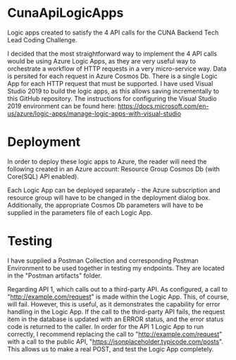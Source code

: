 # CunaApiLogicApps
Logic apps created to satisfy the 4 API calls for the CUNA Backend Tech Lead Coding Challenge.

I decided that the most straightforward way to implement the 4 API calls would be using Azure Logic Apps, as they are very useful way to orchestrate a workflow of HTTP requests in a very micro-service way.  Data is persited for each request in Azure Cosmos Db.
There is a single Logic App for each HTTP request that must be supported.  I have used Visual Studio 2019 to build the logic apps, as this allows saving incrementally to this GitHub repository.  The instructions for configuring the Visual Studio 2019 environment can be found here: https://docs.microsoft.com/en-us/azure/logic-apps/manage-logic-apps-with-visual-studio

Deployment
==========
In order to deploy these logic apps to Azure, the reader will need the following created in an Azure account:
  Resource Group
  Cosmos Db (with Core(SQL) API enabled).
  
Each Logic App can be deployed separately - the Azure subscription and resource group will have to be changed in the deployment dialog box.  Additionally, the appropriate Cosmos Db parameters will have to be supplied in the parameters file of each Logic App.

Testing
=======
I have supplied a Postman Collection and corresponding Postman Environment to be used together in testing my endpoints.  They are located in the "Postman artifacts" folder.

Regarding API 1, which calls out to a third-party API.  As configured, a call to "http://example.com/request" is made within the Logic App.  This, of course, will fail.  However, this is useful, as it demonstrates the capability for error handling in the Logic App.  If the call to the third-party API fails, the request item in the database is updated with an ERROR status, and the error status code is returned to the caller.  In order for the API 1 Logic App to run correctly, I recommend replacing the call to "http://example.com/request"  with a call to the public API, "https://jsonplaceholder.typicode.com/posts".  This allows us to make a real POST, and test the Logic App completely.
